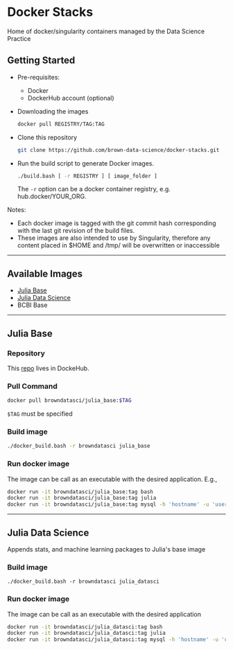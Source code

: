 # Docker Stacks
Home of docker/singularity containers managed by the Data Science Practice

## Getting Started

* Pre-requisites:
    * Docker
    * DockerHub account (optional)

* Downloading the images
    ```bash
    docker pull REGISTRY/TAG:TAG
    ```

* Clone this repository
    ```bash
    git clone https://github.com/brown-data-science/docker-stacks.git
    ```

* Run the build script to generate Docker images.
    ```bash
    ./build.bash [ -r REGISTRY ] [ image_folder ]
    ```

    The `-r` option can be a docker container registry, e.g. hub.docker/YOUR_ORG. 

Notes:
* Each docker image is tagged with the git commit hash corresponding with the last git revision of the build files. 
* These images are also intended to use by Singularity, therefore any content placed in $HOME and /tmp/ will be overwritten or inaccessible

---
## Available Images

* [Julia Base](#julia-base)
* [Julia Data Science](#julia-data-science)
* BCBI Base
---
## Julia Base

### Repository

This [repo](https://hub.docker.com/r/browndatasci/julia_base/) lives in DockeHub.

### Pull Command

```bash
docker pull browndatasci/julia_base:$TAG
```

`$TAG` must be specified

### Build image
```bash
./docker_build.bash -r browndatasci julia_base
```

### Run docker image

The image can be call as an executable with the desired application. E.g.,

```bash
docker run -it browndatasci/julia_base:tag bash
docker run -it browndatasci/julia_base:tag julia
docker run -it browndatasci/julia_base:tag mysql -h 'hostname' -u 'username' -p
```

----
## Julia Data Science

Appends stats, and machine learning packages to Julia's base image

### Build image
```
./docker_build.bash -r browndatasci julia_datasci
```

### Run docker image

The image can be call as an executable with the desired application

```bash
docker run -it browndatasci/julia_datasci:tag bash
docker run -it browndatasci/julia_datasci:tag julia
docker run -it browndatasci/julia_datasci:tag mysql -h 'hostname' -u 'username' -p
```